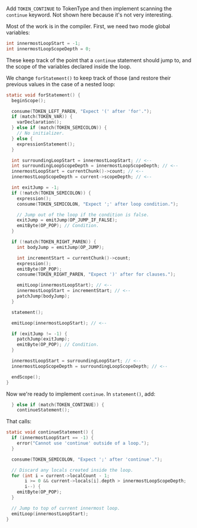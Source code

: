 Add `TOKEN_CONTINUE` to TokenType and then implement scanning the `continue`
keyword. Not shown here because it's not very interesting.

Most of the work is in the compiler. First, we need two mode global variables:

```c
int innermostLoopStart = -1;
int innermostLoopScopeDepth = 0;
```

These keep track of the point that a `continue` statement should jump to, and
the scope of the variables declared inside the loop.

We change `forStatement()` to keep track of those (and restore their previous
values in the case of a nested loop:

```c
static void forStatement() {
  beginScope();

  consume(TOKEN_LEFT_PAREN, "Expect '(' after 'for'.");
  if (match(TOKEN_VAR)) {
    varDeclaration();
  } else if (match(TOKEN_SEMICOLON)) {
    // No initializer.
  } else {
    expressionStatement();
  }

  int surroundingLoopStart = innermostLoopStart; // <--
  int surroundingLoopScopeDepth = innermostLoopScopeDepth; // <--
  innermostLoopStart = currentChunk()->count; // <--
  innermostLoopScopeDepth = current->scopeDepth; // <--

  int exitJump = -1;
  if (!match(TOKEN_SEMICOLON)) {
    expression();
    consume(TOKEN_SEMICOLON, "Expect ';' after loop condition.");

    // Jump out of the loop if the condition is false.
    exitJump = emitJump(OP_JUMP_IF_FALSE);
    emitByte(OP_POP); // Condition.
  }

  if (!match(TOKEN_RIGHT_PAREN)) {
    int bodyJump = emitJump(OP_JUMP);

    int incrementStart = currentChunk()->count;
    expression();
    emitByte(OP_POP);
    consume(TOKEN_RIGHT_PAREN, "Expect ')' after for clauses.");

    emitLoop(innermostLoopStart); // <--
    innermostLoopStart = incrementStart; // <--
    patchJump(bodyJump);
  }

  statement();

  emitLoop(innermostLoopStart); // <--

  if (exitJump != -1) {
    patchJump(exitJump);
    emitByte(OP_POP); // Condition.
  }

  innermostLoopStart = surroundingLoopStart; // <--
  innermostLoopScopeDepth = surroundingLoopScopeDepth; // <--

  endScope();
}
```

Now we're ready to implement `continue`. In `statement()`, add:

```c
  } else if (match(TOKEN_CONTINUE)) {
    continueStatement();
```

That calls:

```c
static void continueStatement() {
  if (innermostLoopStart == -1) {
    error("Cannot use 'continue' outside of a loop.");
  }

  consume(TOKEN_SEMICOLON, "Expect ';' after 'continue'.");

  // Discard any locals created inside the loop.
  for (int i = current->localCount - 1;
       i >= 0 && current->locals[i].depth > innermostLoopScopeDepth;
       i--) {
    emitByte(OP_POP);
  }

  // Jump to top of current innermost loop.
  emitLoop(innermostLoopStart);
}
```
